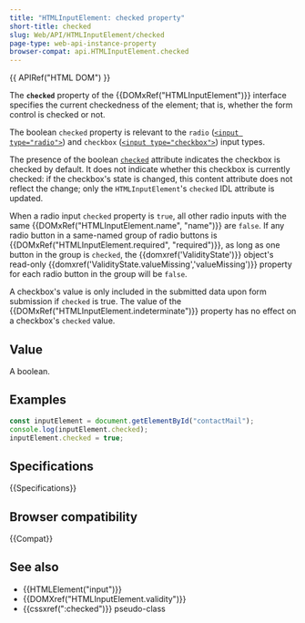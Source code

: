 ```yaml
---
title: "HTMLInputElement: checked property"
short-title: checked
slug: Web/API/HTMLInputElement/checked
page-type: web-api-instance-property
browser-compat: api.HTMLInputElement.checked
---
```


{{ APIRef("HTML DOM") }}

The **`checked`** property of the {{DOMxRef("HTMLInputElement")}} interface specifies the current checkedness of the element; that is, whether the form control is checked or not.

The boolean `checked` property is relevant to the `radio` ([`<input type="radio">`](/en-US/docs/Web/HTML/Element/input/radio)) and `checkbox` ([`<input type="checkbox">`](/en-US/docs/Web/HTML/Element/input/checkbox)) input types. 

The presence of the boolean [`checked`](/en-US/docs/Web/HTML/Element/input#checked) attribute indicates the checkbox is checked by default. It does not indicate whether this checkbox is currently checked: if the checkbox's state is changed, this content attribute does not reflect the change; only the `HTMLInputElement`'s `checked` IDL attribute is updated.

When a radio input `checked` property is `true`, all other radio inputs with the same {{DOMxRef("HTMLInputElement.name", "name")}} are `false`. If any radio button in a same-named group of radio buttons is {{DOMxRef("HTMLInputElement.required", "required")}}, as long as one button in the group is `checked`, the {{domxref('ValidityState')}} object's read-only {{domxref('ValidityState.valueMissing','valueMissing')}} property for each radio button in the group will be `false`.

A checkbox's value is only included in the submitted data upon form submission if `checked` is true. The value of the {{DOMxRef("HTMLInputElement.indeterminate")}} property has no effect on a checkbox's `checked` value.

## Value

A boolean.

## Examples

```js
const inputElement = document.getElementById("contactMail");
console.log(inputElement.checked);
inputElement.checked = true;
```

## Specifications

{{Specifications}}

## Browser compatibility

{{Compat}}

## See also

- {{HTMLElement("input")}}
- {{DOMXref("HTMLInputElement.validity")}}
- {{cssxref(":checked")}} pseudo-class
